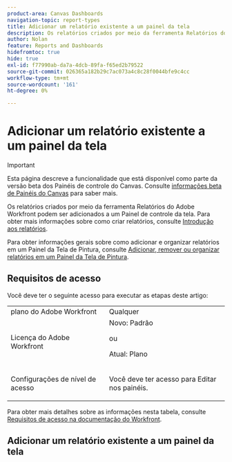 ```yaml
---
product-area: Canvas Dashboards
navigation-topic: report-types
title: Adicionar um relatório existente a um painel da tela
description: Os relatórios criados por meio da ferramenta Relatórios do Adobe Workfront podem ser adicionados a um Painel de controle da tela.
author: Nolan
feature: Reports and Dashboards
hidefromtoc: true
hide: true
exl-id: f77990ab-da7a-4dcb-89fa-f65ed2b79522
source-git-commit: 026365a182b29c7ac073a4c8c28f0044bfe9c4cc
workflow-type: tm+mt
source-wordcount: '161'
ht-degree: 0%

---
```


# Adicionar um relatório existente a um painel da tela

>[!IMPORTANT]
>
>Esta página descreve a funcionalidade que está disponível como parte da versão beta dos Painéis de controle do Canvas. Consulte [informações beta de Painéis do Canvas](/help/quicksilver/product-announcements/betas/canvas-dashboards-beta/canvas-dashboards-beta-information.md) para saber mais.

Os relatórios criados por meio da ferramenta Relatórios do Adobe Workfront podem ser adicionados a um Painel de controle da tela. Para obter mais informações sobre como criar relatórios, consulte [Introdução aos relatórios](/help/quicksilver/reports-and-dashboards/reports/reporting/get-started-reports-workfront.md).

Para obter informações gerais sobre como adicionar e organizar relatórios em um Painel da Tela de Pintura, consulte [Adicionar, remover ou organizar relatórios em um Painel da Tela de Pintura](/help/quicksilver/reports-and-dashboards/canvas-dashboards/manage-canvas-dashboards/add-remove-arrange-reports.md).

## Requisitos de acesso

Você deve ter o seguinte acesso para executar as etapas deste artigo:

<table style="table-layout:auto"> 
 <col> 
 <col> 
 <tbody> 
  <tr> 
   <td role="rowheader">plano do Adobe Workfront</td> 
   <td>Qualquer</td> 
  </tr> 
  <tr> 
   <td role="rowheader">Licença do Adobe Workfront</td> 
   <td>Novo: Padrão
   <p>ou</p>
   <p>Atual: Plano</p></td> 
  </tr> 
  <tr> 
   <td role="rowheader">Configurações de nível de acesso</td> 
   <td> <p>Você deve ter acesso para Editar nos painéis.</p></td> 
  </tr> 
 </tbody> 
</table>

Para obter mais detalhes sobre as informações nesta tabela, consulte [Requisitos de acesso na documentação do Workfront](/help/quicksilver/administration-and-setup/add-users/access-levels-and-object-permissions/access-level-requirements-in-documentation.md).

## Adicionar um relatório existente a um painel da tela


